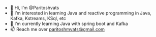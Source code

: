 - 👋 Hi, I’m @Paritoshvats
- 👀 I’m interested in learning Java and reactive programming in Java, Kafka, Kstreams, KSql, etc
- 🌱 I’m currently learning Java with spring boot and Kafka
- 📫 Reach me over paritoshmvats@gmail.com

<!---
Paritoshvats/Paritoshvats is a ✨ special ✨ repository because its `README.md` (this file) appears on your GitHub profile.
You can click the Preview link to take a look at your changes.
--->
